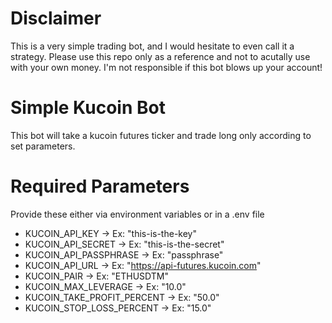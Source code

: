 # Disclaimer
This is a very simple trading bot, and I would hesitate to even call it a strategy. Please use this repo only as a reference and not to acutally use with your own money. I'm not responsible if this bot blows up your account!

# Simple Kucoin Bot
This bot will take a kucoin futures ticker and trade long only according to set parameters.

# Required Parameters
Provide these either via environment variables or in a .env file
* KUCOIN_API_KEY -> Ex: "this-is-the-key"
* KUCOIN_API_SECRET -> Ex: "this-is-the-secret"
* KUCOIN_API_PASSPHRASE -> Ex: "passphrase"
* KUCOIN_API_URL -> Ex: "https://api-futures.kucoin.com"
* KUCOIN_PAIR -> Ex: "ETHUSDTM"
* KUCOIN_MAX_LEVERAGE -> Ex: "10.0"
* KUCOIN_TAKE_PROFIT_PERCENT -> Ex: "50.0"
* KUCOIN_STOP_LOSS_PERCENT -> Ex: "15.0"